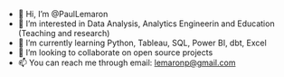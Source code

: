 - 👋 Hi, I’m @PaulLemaron
- 👀 I’m interested in Data Analysis, Analytics Engineerin and Education (Teaching and research)
- 🌱 I’m currently learning Python, Tableau, SQL, Power BI, dbt, Excel
- 💞️ I’m looking to collaborate on open source projects
- 📫 You can reach me through email: lemaronp@gmail.com 

<!---
PaulLemaron/PaulLemaron is a ✨ special ✨ repository because its `README.md` (this file) appears on your GitHub profile.
You can click the Preview link to take a look at your changes.
--->
